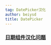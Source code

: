 ```yaml
---
tag: DatePicker汉化
author: beiysd
title: DatePicker
---
```


### [日期组件汉化问题](https://blog.csdn.net/weixin_40532650/article/details/114082479)
